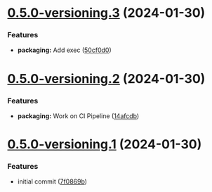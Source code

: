 # [0.5.0-versioning.3](https://github.com/SenexCrenshaw/StreamMaster/compare/v0.5.0-versioning.2...v0.5.0-versioning.3) (2024-01-30)


### Features

* **packaging:** Add exec ([50cf0d0](https://github.com/SenexCrenshaw/StreamMaster/commit/50cf0d0e78f8b886fc707f885f37dcc94d96ee19))

# [0.5.0-versioning.2](https://github.com/SenexCrenshaw/StreamMaster/compare/v0.5.0-versioning.1...v0.5.0-versioning.2) (2024-01-30)


### Features

* **packaging:** Work on CI Pipeline ([14afcdb](https://github.com/SenexCrenshaw/StreamMaster/commit/14afcdb2b89cc86767ed3206644c30731414158f))

# [0.5.0-versioning.1](https://github.com/SenexCrenshaw/StreamMaster/compare/v0.4.0...v0.5.0-versioning.1) (2024-01-30)


### Features

* initial commit ([7f0869b](https://github.com/SenexCrenshaw/StreamMaster/commit/7f0869b3357cf181b53c25d9a5868ca252ed170f))
